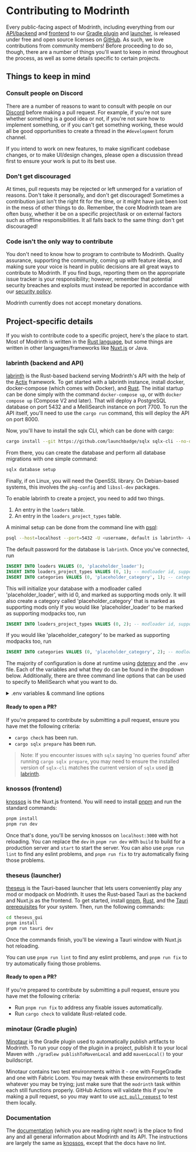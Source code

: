 # Contributing to Modrinth

Every public-facing aspect of Modrinth, including everything from our [API/backend][labrinth] and [frontend][knossos] to our [Gradle plugin][minotaur] and [launcher][theseus], is released under free and open source licenses on [GitHub]. As such, we love contributions from community members! Before proceeding to do so, though, there are a number of things you'll want to keep in mind throughout the process, as well as some details specific to certain projects.

## Things to keep in mind

### Consult people on Discord

There are a number of reasons to want to consult with people on our [Discord] before making a pull request. For example, if you're not sure whether something is a good idea or not, if you're not sure how to implement something, or if you can't get something working, these would all be good opportunities to create a thread in the `#development` forum channel.

If you intend to work on new features, to make significant codebase changes, or to make UI/design changes, please open a discussion thread first to ensure your work is put to its best use.

### Don't get discouraged

At times, pull requests may be rejected or left unmerged for a variation of reasons. Don't take it personally, and don't get discouraged! Sometimes a contribution just isn't the right fit for the time, or it might have just been lost in the mess of other things to do. Remember, the core Modrinth team are often busy, whether it be on a specific project/task or on external factors such as offline responsibilities. It all falls back to the same thing: don't get discouraged!

### Code isn't the only way to contribute

You don't need to know how to program to contribute to Modrinth. Quality assurance, supporting the community, coming up with feature ideas, and making sure your voice is heard in public decisions are all great ways to contribute to Modrinth. If you find bugs, reporting them on the appropriate issue tracker is your responsibility; however, remember that potential security breaches and exploits must instead be reported in accordance with our [security policy](https://modrinth.com/legal/security).

Modrinth currently does not accept monetary donations.

## Project-specific details

If you wish to contribute code to a specific project, here's the place to start. Most of Modrinth is written in the [Rust language](https://www.rust-lang.org), but some things are written in other languages/frameworks like [Nuxt.js](https://nuxtjs.org) or Java.

### labrinth (backend and API)

[labrinth] is the Rust-based backend serving Modrinth's API with the help of the [Actix](https://actix.rs) framework. To get started with a labrinth instance, install docker, docker-compose (which comes with Docker), and [Rust]. The initial startup can be done simply with the command `docker-compose up`, or with `docker compose up` (Compose V2 and later). That will deploy a PostgreSQL database on port 5432 and a MeiliSearch instance on port 7700. To run the API itself, you'll need to use the `cargo run` command, this will deploy the API on port 8000.

Now, you'll have to install the sqlx CLI, which can be done with cargo:

```bash
cargo install --git https://github.com/launchbadge/sqlx sqlx-cli --no-default-features --features postgres,rustls
```

From there, you can create the database and perform all database migrations with one simple command:

```bash
sqlx database setup
```

Finally, if on Linux, you will need the OpenSSL library. On Debian-based systems, this involves the `pkg-config` and `libssl-dev` packages.

To enable labrinth to create a project, you need to add two things.

1. An entry in the `loaders` table.
2. An entry in the `loaders_project_types` table.

A minimal setup can be done from the command line with [psql](https://www.postgresql.org/docs/current/app-psql.html):

```bash
psql --host=localhost --port=5432 -U <username, default is labrinth> -W
```

The default password for the database is `labrinth`. Once you've connected, run

```sql
INSERT INTO loaders VALUES (0, 'placeholder_loader');
INSERT INTO loaders_project_types VALUES (0, 1); -- modloader id, supported type id
INSERT INTO categories VALUES (0, 'placeholder_category', 1); -- category id, category, project type id
```

This will initialize your database with a modloader called 'placeholder_loader', with id 0, and marked as supporting mods only. It will also create a category called 'placeholder_category' that is marked as supporting mods only
If you would like 'placeholder_loader' to be marked as supporting modpacks too, run

```sql
INSERT INTO loaders_project_types VALUES (0, 2); -- modloader id, supported type id
```

If you would like 'placeholder_category' to be marked as supporting modpacks too, run

```sql
INSERT INTO categories VALUES (0, 'placeholder_category', 2); -- modloader id, supported type id
```

The majority of configuration is done at runtime using [dotenvy](https://crates.io/crates/dotenvy) and the `.env` file. Each of the variables and what they do can be found in the dropdown below. Additionally, there are three command line options that can be used to specify to MeiliSearch what you want to do.

<details>
<summary>.env variables & command line options</summary>

#### Basic configuration

`DEBUG`: Whether debugging tools should be enabled  
`RUST_LOG`: Specifies what information to log, from rust's [`env-logger`](https://github.com/env-logger-rs/env_logger); a reasonable default is `info,sqlx::query=warn`  
`SITE_URL`: The main URL to be used for CORS  
`CDN_URL`: The publicly accessible base URL for files uploaded to the CDN  
`MODERATION_DISCORD_WEBHOOK`: The URL for a Discord webhook where projects pending approval will be sent  
`CLOUDFLARE_INTEGRATION`: Whether labrinth should integrate with Cloudflare's spam protection  
`DATABASE_URL`: The URL for the PostgreSQL database  
`DATABASE_MIN_CONNECTIONS`: The minimum number of concurrent connections allowed to the database at the same time  
`DATABASE_MAX_CONNECTIONS`: The maximum number of concurrent connections allowed to the database at the same time  
`MEILISEARCH_ADDR`: The URL for the MeiliSearch instance used for search  
`MEILISEARCH_KEY`: The name that MeiliSearch is given  
`BIND_ADDR`: The bind address for the server. Supports both IPv4 and IPv6  
`MOCK_FILE_PATH`: The path used to store uploaded files; this has no default value and will panic if unspecified

#### CDN options

`STORAGE_BACKEND`: Controls what storage backend is used. This can be either `local`, `backblaze`, or `s3`, but defaults to `local`

The Backblaze and S3 configuration options are fairly self-explanatory in name, so here's simply their names:  
`BACKBLAZE_KEY_ID`, `BACKBLAZE_KEY`, `BACKBLAZE_BUCKET_ID`  
`S3_ACCESS_TOKEN`, `S3_SECRET`, `S3_URL`, `S3_REGION`, `S3_BUCKET_NAME`

#### Search, OAuth, and miscellaneous options

`LOCAL_INDEX_INTERVAL`: The interval, in seconds, at which the local database is reindexed for searching. Defaults to `3600` seconds (1 hour).  
`VERSION_INDEX_INTERVAL`: The interval, in seconds, at which versions are reindexed for searching. Defaults to `1800` seconds (30 minutes).

The OAuth configuration options are fairly self-explanatory. For help setting up authentication, please contact us on [Discord].

`RATE_LIMIT_IGNORE_IPS`: An array of IPs that should have a lower rate limit factor. This can be useful for allowing the front-end to have a lower rate limit to prevent accidental timeouts.

#### Command line options

`--skip-first-index`: Skips indexing the local database on startup. This is useful to prevent doing unnecessary work when frequently restarting.  
`--reconfigure-indices`: Resets the MeiliSearch settings for the search indices and exits.  
`--reset-indices`: Resets the MeiliSearch indices and exits; this clears all previously indexed mods.

</details>

#### Ready to open a PR?

If you're prepared to contribute by submitting a pull request, ensure you have met the following criteria:

- `cargo check` has been run.
- `cargo sqlx prepare` has been run.

> Note: If you encounter issues with `sqlx` saying 'no queries found' after running `cargo sqlx prepare`, you may need to ensure the installed version of `sqlx-cli` matches the current version of `sqlx` used [in labrinth](https://github.com/modrinth/labrinth/blob/master/Cargo.toml).

### knossos (frontend)

[knossos] is the Nuxt.js frontend. You will need to install [pnpm] and run the standard commands:

```bash
pnpm install
pnpm run dev
```

Once that's done, you'll be serving knossos on `localhost:3000` with hot reloading. You can replace the `dev` in `pnpm run dev` with `build` to build for a production server and `start` to start the server. You can also use `pnpm run lint` to find any eslint problems, and `pnpm run fix` to try automatically fixing those problems.

### theseus (launcher)

[theseus] is the Tauri-based launcher that lets users conveniently play any mod or modpack on Modrinth. It uses the Rust-based Tauri as the backend and Nuxt.js as the frontend. To get started, install [pnpm], [Rust], and the [Tauri prerequisites](https://tauri.app/v1/guides/getting-started/prerequisites/#installing) for your system. Then, run the following commands:

```bash
cd theseus_gui
pnpm install
pnpm run tauri dev
```

Once the commands finish, you'll be viewing a Tauri window with Nuxt.js hot reloading.

You can use `pnpm run lint` to find any eslint problems, and `pnpm run fix` to try automatically fixing those problems.

#### Ready to open a PR?

If you're prepared to contribute by submitting a pull request, ensure you have met the following criteria:

- Run `pnpm run fix` to address any fixable issues automatically.
- Run `cargo check` to validate Rust-related code.

### minotaur (Gradle plugin)

[Minotaur][minotaur] is the Gradle plugin used to automatically publish artifacts to Modrinth. To run your copy of the plugin in a project, publish it to your local Maven with `./gradlew publishToMavenLocal` and add `mavenLocal()` to your buildscript.

Minotaur contains two test environments within it - one with ForgeGradle and one with Fabric Loom. You may tweak with these environments to test whatever you may be trying; just make sure that the `modrinth` task within each still functions properly. GitHub Actions will validate this if you're making a pull request, so you may want to use [`act pull_request`](https://github.com/nektos/act) to test them locally.

### Documentation

The [documentation](https://github.com/modrinth/docs) (which you are reading right now!) is the place to find any and all general information about Modrinth and its API. The instructions are largely the same as [knossos](#knossos-frontend), except that the docs have no lint.

[Discord]: https://discord.modrinth.com
[GitHub]: https://github.com/modrinth
[knossos]: https://github.com/modrinth/knossos
[labrinth]: https://github.com/modrinth/labrinth
[theseus]: https://github.com/modrinth/theseus
[minotaur]: https://github.com/modrinth/minotaur
[Rust]: https://www.rust-lang.org/tools/install
[pnpm]: https://pnpm.io
